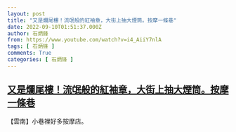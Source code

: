 ```yaml
---
layout: post
title: "又是爛尾樓！流氓般的紅袖章，大街上抽大煙筒。按摩一條巷"
date: 2022-09-10T01:51:37.000Z
author: 石炳鋒
from: https://www.youtube.com/watch?v=i4_AiiY7nlA
tags: [ 石炳锋 ]
comments: True
categories: [ 石炳锋 ]
---
```

<!--1662774697000-->
[又是爛尾樓！流氓般的紅袖章，大街上抽大煙筒。按摩一條巷](https://www.youtube.com/watch?v=i4_AiiY7nlA)
------

<div>
【雲南】小巷裡好多按摩店。
</div>

